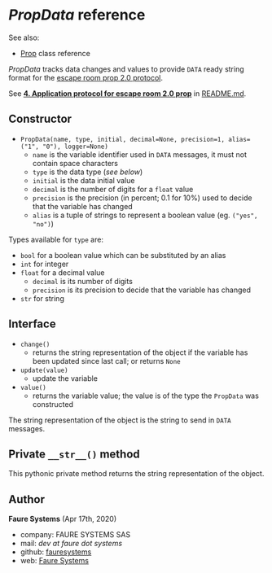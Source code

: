 # *PropData* reference
See also:
* <a href="Prop.md" target="_blank">Prop</a> class reference

*PropData* tracks data changes and values to provide `DATA` ready string format for the <a href="https://github.com/xcape-io/PyProps/blob/master/PROTOCOL.md" target="_blank">escape room prop 2.0 protocol</a>.

See [**4. Application protocol for escape room 2.0 prop**](../README.md#4-application-protocol-for-escape-room-20-prop) in [README.md](../README.md).


## Constructor
* `PropData(name, type, initial, decimal=None, precision=1, alias=("1", "0"), logger=None)`
    - `name` is the variable identifier  used in `DATA` messages, it must not contain space characters
    - `type` is the data type (*see below*)
    - `initial` is the data initial value
    - `decimal` is the number of digits for a `float` value
    - `precision` is the precision (in percent; 0.1 for 10%) used to decide that the variable has changed
    - `alias` is a tuple of strings to represent a boolean value (eg. `("yes", "no")`)

Types available for `type` are:
* `bool` for a boolean value which can be substituted by an alias
* `int` for integer
* `float` for a decimal value
    - `decimal` is its number of digits
    - `precision` is its precision to decide that the variable has changed
* `str` for string

## Interface
* `change()`
    - returns the string representation of the object if the variable has been updated since last call; or returns `None`
* `update(value)`
    - update the variable
* `value()`
    - returns the variable value; the value is of the type the `PropData` was constructed

The string representation of the object is the string to send in `DATA` messages.

## Private `__str__()` method
This pythonic private method returns the string representation of the object.


## Author

**Faure Systems** (Apr 17th, 2020)
* company: FAURE SYSTEMS SAS
* mail: *dev at faure dot systems*
* github: <a href="https://github.com/fauresystems?tab=repositories" target="_blank">fauresystems</a>
* web: <a href="https://faure.systems/" target="_blank">Faure Systems</a>